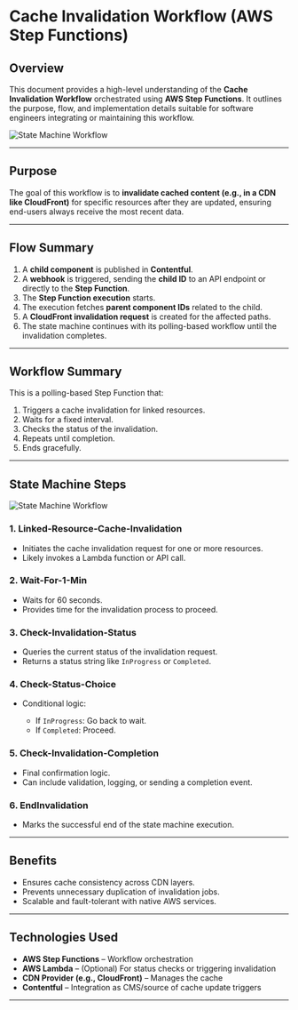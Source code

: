 # Cache Invalidation Workflow (AWS Step Functions)

## Overview

This document provides a high-level understanding of the **Cache Invalidation Workflow** orchestrated using **AWS Step Functions**. It outlines the purpose, flow, and implementation details suitable for software engineers integrating or maintaining this workflow.


![State Machine Workflow](https://github.com/Dhaniesh/ielts-contentful-invalidation/cdn-architecture.jpg)

---

## Purpose

The goal of this workflow is to **invalidate cached content (e.g., in a CDN like CloudFront)** for specific resources after they are updated, ensuring end-users always receive the most recent data.

---

## Flow Summary

1. A **child component** is published in **Contentful**.
2. A **webhook** is triggered, sending the **child ID** to an API endpoint or directly to the **Step Function**.
3. The **Step Function execution** starts.
4. The execution fetches **parent component IDs** related to the child.
5. A **CloudFront invalidation request** is created for the affected paths.
6. The state machine continues with its polling-based workflow until the invalidation completes.

---

## Workflow Summary

This is a polling-based Step Function that:

1. Triggers a cache invalidation for linked resources.
2. Waits for a fixed interval.
3. Checks the status of the invalidation.
4. Repeats until completion.
5. Ends gracefully.

---

## State Machine Steps

![State Machine Workflow](https://github.com/Dhaniesh/ielts-contentful-invalidation/step-function.jpg)

### 1. **Linked-Resource-Cache-Invalidation**

* Initiates the cache invalidation request for one or more resources.
* Likely invokes a Lambda function or API call.

### 2. **Wait-For-1-Min**

* Waits for 60 seconds.
* Provides time for the invalidation process to proceed.

### 3. **Check-Invalidation-Status**

* Queries the current status of the invalidation request.
* Returns a status string like `InProgress` or `Completed`.

### 4. **Check-Status-Choice**

* Conditional logic:

  * If `InProgress`: Go back to wait.
  * If `Completed`: Proceed.

### 5. **Check-Invalidation-Completion**

* Final confirmation logic.
* Can include validation, logging, or sending a completion event.

### 6. **EndInvalidation**

* Marks the successful end of the state machine execution.

---

## Benefits

* Ensures cache consistency across CDN layers.
* Prevents unnecessary duplication of invalidation jobs.
* Scalable and fault-tolerant with native AWS services.

---

## Technologies Used

* **AWS Step Functions** – Workflow orchestration
* **AWS Lambda** – (Optional) For status checks or triggering invalidation
* **CDN Provider (e.g., CloudFront)** – Manages the cache
* **Contentful** – Integration as CMS/source of cache update triggers

---
